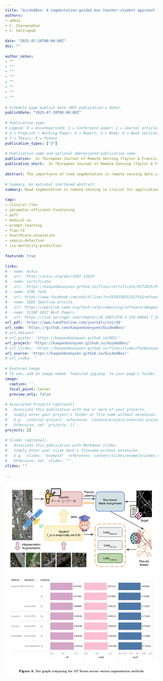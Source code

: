 ```yaml
---
title: "GuidedBox: A segmentation-guided box teacher-student approach for weakly supervised road segmentation"
authors:
- admin
- C. Charoenphon
- C. Satirapod

date: "2025-07-28T00:00:00Z"
doi: ""

author_notes:
- ""
- ""
- ""
- ""
- ""
- ""
- ""
- ""

# Schedule page publish date (NOT publication's date).
publishDate: "2025-07-28T00:00:00Z"

# Publication type.
# Legend: 0 = Uncategorized; 1 = Conference paper; 2 = Journal article;
# 3 = Preprint / Working Paper; 4 = Report; 5 = Book; 6 = Book section;
# 7 = Thesis; 8 = Patent
publication_types: ["3"]

# Publication name and optional abbreviated publication name.
publication:  In *European Journal of Remote Sensing (Taylor & Francis)*
publication_short:  In *European Journal of Remote Sensing (Taylor & Francis)*

abstract: The importance of road segmentation in remote sensing data cannot be overstated, as it underpins various critical applications such as urban planning, traffic moni- toring, and autonomous driving systems. Automatically labeling objects with pixel- wise segmentation is a labor-intensive task, especially when compared to bound- ing boxes. Many existing weakly supervised instance segmentation methods rely on heuristic losses derived from bounding box priors. However, we hypothesize that box-supervised techniques may yield high-quality segmentation masks, prompting us to investigate whether detectors can effectively learn from these masks while dis- regarding those of low quality. To address this inquiry, we introduce GuidedBox, an end-to-end training framework tailored for robust, weakly supervised instance segmentation. GuidedBox employs a sophisticated teacher model to generate pre- cise masks as pseudo-labels. Recognizing the potentially detrimental effects of noisy masks on training, we propose a mask-aware confidence scoring mechanism to as- sess the quality of pseudo-masks. Additionally, we introduce noise-aware pixel loss and noise-reduced affinity loss functions to optimize the student model with pseudo masks dynamically. Extensive experimentation demonstrates the efficacy of Guided- Box across multiple datasets. Notably, GuidedBox outperforms existing state-of-the- art methods such as SOLOv2, CondInst, and Mask R-CNN on the challenging Mas- sachusetts Roads Dataset, achieving an AP50 score of 0.9231. Furthermore, Guid- edBox shows competitive performance on the SpaceNet and DeepGlobe datasets, highlighting its robustness and adaptability across different remote sensing scenarios. Code has been made available at https://github.com/kaopanboonyuen/GuidedBox.

# Summary. An optional shortened abstract.
summary: Road segmentation in remote sensing is crucial for applications like urban planning, traffic monitoring, and autonomous driving. Labeling objects via pixel-wise segmentation is challenging compared to bounding boxes. Existing weakly supervised segmentation methods often rely on heuristic bounding box priors, but we propose that box-supervised techniques can yield better results. Introducing GuidedBox, an end-to-end framework for weakly supervised instance segmentation. GuidedBox uses a teacher model to generate high-quality pseudo-masks and employs a confidence scoring mechanism to filter out noisy masks. We also introduce a noise-aware pixel loss and affinity loss to optimize the student model with pseudo-masks. Our extensive experiments show that GuidedBox outperforms state-of-the-art methods like SOLOv2, CondInst, and Mask R-CNN on the Massachusetts Roads Dataset, achieving an AP50 score of 0.9231. It also shows strong performance on SpaceNet and DeepGlobe datasets, proving its versatility in remote sensing applications. Code has been made available at https://github.com/kaopanboonyuen/GuidedBox.

tags:
- clinical-llms  
- parameter-efficient-finetuning  
- peft  
- medical-ai  
- prompt-learning  
- flan-t5  
- healthcare-innovation  
- sepsis-detection  
- icu-mortality-prediction  

featured: true

links:
# - name: ArXiv
#   url: 'http://arxiv.org/abs/2507.13655'
# - name: Certificate
#   url: 'https://kaopanboonyuen.github.io/files/certificate/KST2025/Panboonyuen-Certificate-of-Contributions-53.pdf'
# - name: ICML talk
#   url: https://www.facebook.com/watch/live/?v=355035025132741&ref=watch_permalink
# - name: IEEE Spectrum article
#   url: https://spectrum.ieee.org/tech-talk/computing/software/deepmind-teaches-ai-teamwork
# - name: ICIAP 2017 Best Papers
#   url: https://link.springer.com/chapter/10.1007/978-3-319-60663-7_18
url_pdf: 'https://www.tandfonline.com/journals/tejr20'
url_code: 'https://github.com/kaopanboonyuen/GuidedBox/'
# url_dataset: ''
# url_poster: 'https://kaopanboonyuen.github.io/REG/'
url_project: 'https://kaopanboonyuen.github.io/GuidedBox/'
# url_slides: 'https://kaopanboonyuen.github.io/files/slides/Panboonyuen_CUICU_TSCCM2025_Slide.pdf'
url_source: 'https://kaopanboonyuen.github.io/GuidedBox/'
# url_video: ''

# Featured image
# To use, add an image named `featured.jpg/png` to your page's folder. 
image:
  caption: ''
  focal_point: Center
  preview_only: false

# Associated Projects (optional).
#   Associate this publication with one or more of your projects.
#   Simply enter your project's folder or file name without extension.
#   E.g. `internal-project` references `content/project/internal-project/index.md`.
#   Otherwise, set `projects: []`.
projects: []

# Slides (optional).
#   Associate this publication with Markdown slides.
#   Simply enter your slide deck's filename without extension.
#   E.g. `slides: "example"` references `content/slides/example/index.md`.
#   Otherwise, set `slides: ""`.
slides: ""

---
```


![](compact.png)
